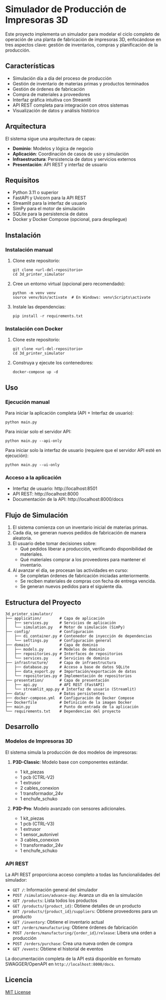 # Simulador de Producción de Impresoras 3D

Este proyecto implementa un simulador para modelar el ciclo completo de operación de una planta de fabricación de impresoras 3D, enfocándose en tres aspectos clave: gestión de inventarios, compras y planificación de la producción.

## Características

- Simulación día a día del proceso de producción
- Gestión de inventario de materias primas y productos terminados
- Gestión de órdenes de fabricación
- Compra de materiales a proveedores
- Interfaz gráfica intuitiva con Streamlit
- API REST completa para integración con otros sistemas
- Visualización de datos y análisis histórico

## Arquitectura

El sistema sigue una arquitectura de capas:

- **Dominio**: Modelos y lógica de negocio
- **Aplicación**: Coordinación de casos de uso y simulación
- **Infraestructura**: Persistencia de datos y servicios externos
- **Presentación**: API REST y interfaz de usuario

## Requisitos

- Python 3.11 o superior
- FastAPI y Uvicorn para la API REST
- Streamlit para la interfaz de usuario
- SimPy para el motor de simulación
- SQLite para la persistencia de datos
- Docker y Docker Compose (opcional, para despliegue)

## Instalación

### Instalación manual

1. Clone este repositorio:
   ```
   git clone <url-del-repositorio>
   cd 3d_printer_simulator
   ```

2. Cree un entorno virtual (opcional pero recomendado):
   ```
   python -m venv venv
   source venv/bin/activate  # En Windows: venv\Scripts\activate
   ```

3. Instale las dependencias:
   ```
   pip install -r requirements.txt
   ```

### Instalación con Docker

1. Clone este repositorio:
   ```
   git clone <url-del-repositorio>
   cd 3d_printer_simulator
   ```

2. Construya y ejecute los contenedores:
   ```
   docker-compose up -d
   ```

## Uso

### Ejecución manual

Para iniciar la aplicación completa (API + Interfaz de usuario):
```
python main.py
```

Para iniciar solo el servidor API:
```
python main.py --api-only
```

Para iniciar solo la interfaz de usuario (requiere que el servidor API esté en ejecución):
```
python main.py --ui-only
```

### Acceso a la aplicación

- Interfaz de usuario: http://localhost:8501
- API REST: http://localhost:8000
- Documentación de la API: http://localhost:8000/docs

## Flujo de Simulación

1. El sistema comienza con un inventario inicial de materias primas.
2. Cada día, se generan nuevos pedidos de fabricación de manera aleatoria.
3. El usuario debe tomar decisiones sobre:
   - Qué pedidos liberar a producción, verificando disponibilidad de materiales.
   - Qué materiales comprar a los proveedores para mantener el inventario.
4. Al avanzar el día, se procesan las actividades en curso:
   - Se completan órdenes de fabricación iniciadas anteriormente.
   - Se reciben materiales de compras con fecha de entrega vencida.
   - Se generan nuevos pedidos para el siguiente día.

## Estructura del Proyecto

```
3d_printer_simulator/
├── application/        # Capa de aplicación
│   ├── services.py     # Servicios de aplicación
│   └── simulation.py   # Motor de simulación (SimPy)
├── config/             # Configuración
│   ├── di_container.py # Contenedor de inyección de dependencias
│   └── settings.py     # Configuración general
├── domain/             # Capa de dominio
│   ├── models.py       # Modelos de dominio
│   ├── repositories.py # Interfaces de repositorios
│   └── services.py     # Servicios de dominio
├── infrastructure/     # Capa de infraestructura
│   ├── database.py     # Acceso a base de datos SQLite
│   ├── data_export.py  # Importación/exportación de datos
│   └── repositories.py # Implementación de repositorios
├── presentation/       # Capa de presentación
│   ├── api.py          # API REST (FastAPI)
│   └── streamlit_app.py # Interfaz de usuario (Streamlit)
├── data/               # Datos persistentes
├── docker-compose.yml  # Configuración de Docker Compose
├── Dockerfile          # Definición de la imagen Docker
├── main.py             # Punto de entrada de la aplicación
└── requirements.txt    # Dependencias del proyecto
```

## Desarrollo

### Modelos de Impresoras 3D

El sistema simula la producción de dos modelos de impresoras:

1. **P3D-Classic**: Modelo base con componentes estándar.
   - 1 kit_piezas
   - 1 pcb (CTRL-V2)
   - 1 extrusor
   - 2 cables_conexion
   - 1 transformador_24v
   - 1 enchufe_schuko

2. **P3D-Pro**: Modelo avanzado con sensores adicionales.
   - 1 kit_piezas
   - 1 pcb (CTRL-V3)
   - 1 extrusor
   - 1 sensor_autonivel
   - 3 cables_conexion
   - 1 transformador_24v
   - 1 enchufe_schuko

### API REST

La API REST proporciona acceso completo a todas las funcionalidades del simulador:

- `GET /`: Información general del simulador
- `POST /simulation/advance-day`: Avanza un día en la simulación
- `GET /products`: Lista todos los productos
- `GET /products/{product_id}`: Obtiene detalles de un producto
- `GET /products/{product_id}/suppliers`: Obtiene proveedores para un producto
- `GET /inventory`: Obtiene el inventario actual
- `GET /orders/manufacturing`: Obtiene órdenes de fabricación
- `POST /orders/manufacturing/{order_id}/release`: Libera una orden a producción
- `POST /orders/purchase`: Crea una nueva orden de compra
- `GET /events`: Obtiene el historial de eventos

La documentación completa de la API está disponible en formato SWAGGER/OpenAPI en `http://localhost:8000/docs`.

## Licencia

[MIT License](LICENSE)
